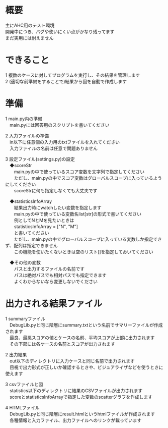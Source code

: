 # 概要
主にAHC用のテスト環境  
開発中につき、バグや使いにくい点がかなり残ってます  
まだ実用には耐えません

# できること
1 複数のケースに対してプログラムを実行し、その結果を管理します  
2 (適切な前準備をすることで)結果から図を自動で作成します  

# 準備
1 main.py内の準備  
　main.pyには回答用のスクリプトを書いてください  

2 入力ファイルの準備  
　in以下に任意個の入力用のtxtファイルを入れてください  
　入力ファイルの名前は任意で問題ありません  

3 設定ファイル(settings.py)の設定   
　◆scoreStr  
　　main.pyの中で使っているスコア変数を文字列で指定してください  
　　ただし、main.pyの中でスコア変数はグローバルスコープに入っているようにしてください    
　　scoreStrに何も指定しなくても大丈夫です  

　◆statisticsInfoArray  
　　結果出力時にwatchしたい変数を指定します  
　　main.pyの中で使っている変数名list[str]の形式で書いてください  
　　例としてNとMを見たいときは  
　　statisticsInfoArray = ["N", "M"]  
　　と書いてください  
　　ただし、main.pyの中でグローバルスコープに入っている変数しか指定できず、配列は指定できません   
　　この機能を使いたくないときは空のリスト[]を指定しておいてください  

　◆その他の変数  
　　パスと出力するファイルの名前です  
　　パスは絶対パスでも相対パスでも指定できます  
　　よくわからないなら変更しないでください  

# 出力される結果ファイル  
1 summaryファイル  
　DebugLib.pyと同じ階層にsummary.txtという名前でサマリーファイルが作成されます  
　最良、最悪スコアの値とケースの名前、平均スコアが上部に出力されます  
　その下部には各ケースの名前とスコアが出力されます  
 
2 出力結果  
　out以下のディレクトリに入力ケースと同じ名前で出力されます  
　目視で出力形式が正しいか確認するときや、ビジュアライザなどを使うときに使えます  
 
3 csvファイルと図  
　statistics以下のディレクトリに結果のCSVファイルが出力されます  
　scoreとstatisticsInfoArrayで指定した変数のscatterグラフを作成します  

4 HTMLファイル  
　DebugLib.pyと同じ階層にresult.htmlというhtmlファイルが作成されます  
　各種情報と入力ファイル、出力ファイルへのリンクが載っています  
